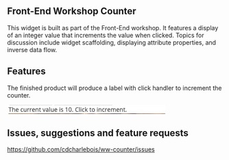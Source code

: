 ## Front-End Workshop Counter

This widget is built as part of the Front-End workshop. It features a display of an integer value that increments the value when clicked. Topics for discussion include widget scaffolding, displaying attribute properties, and inverse data flow.

## Features

The finished product will produce a label with click handler to increment the counter.

![counter](README.assets/counter.gif)



## Issues, suggestions and feature requests

https://github.com/cdcharlebois/ww-counter/issues